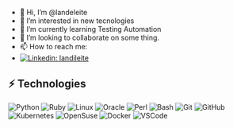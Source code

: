 - 👋 Hi, I’m @landeleite
- 👀 I’m interested in new tecnologies
- 🌱 I’m currently learning Testing Automation
- 💞️ I’m looking to collaborate on some thing.
- 📫 How to reach me:
- [![Linkedin: landileite](https://img.shields.io/badge/-Linkedin-blue?style=flat-square&logo=Linkedin&logoColor=white&link=https://www.linkedin.com/in/landileite/)](https://www.linkedin.com/in/landileite/)


## ⚡ Technologies

![Python](https://img.shields.io/badge/-Python-FFF000?style=curve-square&logo=python&logoColor=purple)
![Ruby](https://img.shields.io/badge/-Ruby-white?style=curve-square&logo=ruby&logoColor=red)
![Linux](https://img.shields.io/badge/-Linux-00008b?style=curve-square&logo=linux&logoColor=black)
![Oracle](https://img.shields.io/badge/Oracle%2011%20G-F80000?style=curve-square&logo=oracle&logoColor=white)
![Perl](https://img.shields.io/badge/Perl%205-blue?style=curve-square&logo=perl&logoColor=purple)
![Bash](https://img.shields.io/badge/Bash%20$_-green?style=curve-square&logo=bash&color=black)
![Git](https://img.shields.io/badge/-Git-black?style=curve-square&logo=git)
![GitHub](https://img.shields.io/badge/-GitHub-181717?style=curve-square&logo=github)
![Kubernetes](https://img.shields.io/badge/-Kubernetes-blue?style=curve-square&logo=kubernetes&logoColor=white)
![OpenSuse](https://img.shields.io/badge/-OpenSuse-green?style=curve-square&logo=OpenSuse&logoColor=white)
![Docker](https://img.shields.io/badge/-Docker-blue?style=curve-square&logo=Docker&logoColor=white)
![VSCode](https://img.shields.io/badge/-VSCode-white?style=curve-square&logo=visual-studio-code&logoColor=blue)

<!---
landex/landex is a ✨ special ✨ repository because its `README.md` (this file) appears on your GitHub profile.
You can click the Preview link to take a look at your changes.
--->

